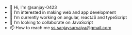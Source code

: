 - 👋 Hi, I’m @sanjay-0423
- 👀 I’m interested in making web and app development
- 🌱 I’m currently working on angular, reactJS and typeScript
- 💞️ I’m looking to collaborate on JavaScript
- 📫 How to reach me ss.sanjaysarvaiya@gmail.com

<!---
sanjay-0423/sanjay-0423 is a ✨ special ✨ repository because its `README.md` (this file) appears on your GitHub profile.
You can click the Preview link to take a look at your changes.
--->
